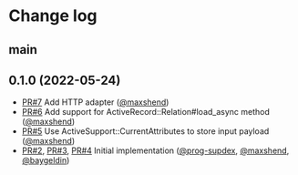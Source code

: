 # Change log

## main

## 0.1.0 (2022-05-24)

- [PR#7](https://github.com/DmitryTsepelev/io_monitor/pull/7) Add HTTP adapter ([@maxshend])
- [PR#6](https://github.com/DmitryTsepelev/io_monitor/pull/6) Add support for ActiveRecord::Relation#load_async method ([@maxshend])
- [PR#5](https://github.com/DmitryTsepelev/io_monitor/pull/5) Use ActiveSupport::CurrentAttributes to store input payload ([@maxshend])
- [PR#2](https://github.com/DmitryTsepelev/io_monitor/pull/2), [PR#3](https://github.com/DmitryTsepelev/io_monitor/pull/3), [PR#4](https://github.com/DmitryTsepelev/io_monitor/pull/4) Initial implementation ([@prog-supdex], [@maxshend], [@baygeldin])

[@baygeldin]: https://github.com/baygeldin
[@prog-supdex]: https://github.com/prog-supdex
[@maxshend]: https://github.com/maxshend
